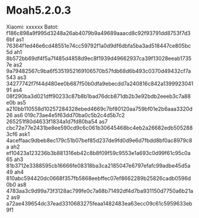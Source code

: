 # Moah5.2.0.3
Xiaomi:
xxxxxx
Batot:
f186c898a9f995d3248a26ab4079b9a49689aaacd8c92f93791dd8753f7d36bf
as1
76364f1ed46e6cd48551e74cc59792f1a0d9df6dbfa5ba3ad518447ce805bc5d
ah1
8b572bb69df4f5a7f485d4858d9ec8f1939d49662937ca39f13028eeab17357e
as2
9a79482567c9ba6f5351952169106570b57fdb68d6b493c0370d49432cf7a543
as3
34277742f7f44d480ee0b687f50b0dfa9ebecdd7a240816c842a139992304191
as4
08f290ba3d021dff90233c87b8b1bad76dcb871db2b3e92bdb2eeeb3c7a88e0b
as5
a210bb110558d10257284328ebed4669c7bf80120aa759bf01e2b6aaa3320d26
as6
019c73ae4e5f63dd70ba0c5b2c4d5b7c2 265251f80d4633f1834a1d7fd80ba54
as7
cbc72e77e2431be8ee590cd9c6c061b30645468bc4eb2a26682edb5052883cf6
ask1
4aceffaac9dbeb8ec179c51b07bef85d237de9fd0d9e6d7fbdd8bf0ac8979c8a
ah2
ef10423a123236b3b881316eb42c8b8f09f59c9553e1a693c0d99f61c95c0a65
ah3
81b3712e3388595cb16666fe08318ba3ca2185047e6797efafc99adbe45d5a49
ah4
810abc594420dc0668f357fb5868eebffec07ef8662289b25826cadb0596d0b0
as8
4783aa3c9d99a73f3128ac799fe0c7a68b71492df4d7ba931150d7750a6b21a2
as9
a72ae439654dc37ead3310683275feaa1482483ea63ecc09c61c5959633eb9f1
